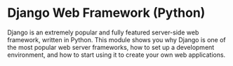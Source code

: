 # Django Web Framework (Python)

Django is an extremely popular and fully featured server-side web framework, written in Python. This module shows you why Django is one of the most popular web server frameworks, how to set up a development environment, and how to start using it to create your own web applications.
